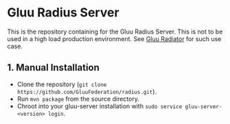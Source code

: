 # Gluu Radius Server 

This is the repository containing for the Gluu Radius Server. This is not to be used in a high load production environment. 
See [Gluu Radiator](https://github.com/GluuFederation/GluuRadiator.git) for such use case.

## 1. Manual Installation
- Clone the repository (`git clone https://github.com/GluuFederation/radius.git`).
- Run `mvn package` from the source directory. 
- Chroot into your gluu-server installation with `sudo service gluu-server-<version> login`.


